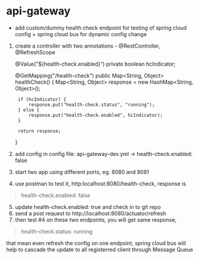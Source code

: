 # api-gateway

- add custom/dummy health check endpoint for testing of spring cloud config + spring cloud bus for dynamic config change
1. create a controller with two annotations - @RestController, @RefreshScope

    @Value("${health-check.enabled}")
    private boolean hcIndicator;

    @GetMapping("/health-check")
    public Map<String, Object> healthCheck() {
        Map<String, Object> response = new HashMap<String, Object>();

        if (hcIndicator) {
            response.put("health-check.status", "running");
        } else {
            response.put("health-check.enabled", hcIndicator);
        }
    
        return response;
     }
     
    
2. add config in config file: api-gateway-dev.yml -> health-check.enabled: false
3. start two app using different ports, eg. 8080 and 8081
4. use postman to test it, http:localhost:8080/health-check, response is 
> health-check.enabled: false
5. update health-check.enabled: true and check in to git repo
6. send a post request to http://localhost:8080/actuator/refresh
7. then test #4 on these two endpoints, you will get same response, 
> health-check.status: running

that mean even refresh the config on one endpoint, spring cloud bus will help to cascade the update to all registerred client through Message Queue
